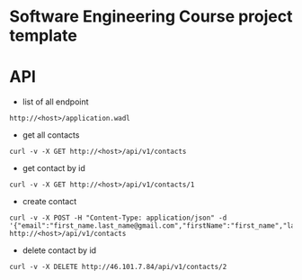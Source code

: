 # Software Engineering Course project template

# API
* list of all endpoint
```
http://<host>/application.wadl
```
* get all contacts
```
curl -v -X GET http://<host>/api/v1/contacts
```
* get contact by id
```
curl -v -X GET http://<host>/api/v1/contacts/1
```
* create contact
```
curl -v -X POST -H "Content-Type: application/json" -d '{"email":"first_name.last_name@gmail.com","firstName":"first_name","lastName":"last_name"}' http://<host>/api/v1/contacts
```
* delete contact by id
```
curl -v -X DELETE http://46.101.7.84/api/v1/contacts/2
```
